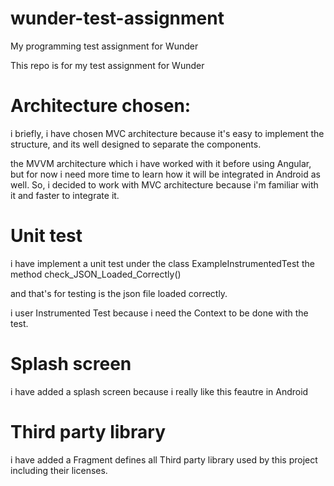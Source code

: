 # wunder-test-assignment
My programming test assignment for Wunder

This repo is for my test assignment for Wunder

# Architecture chosen:

i briefly, i have chosen MVC architecture because it's easy to implement the structure, and its well designed to separate the components.

the MVVM architecture  which i have worked with it before using Angular, but for now i need more time to learn how it will be integrated in Android as well.
So, i decided to work with MVC architecture because i'm familiar with it and faster to integrate it.

# Unit test

i have implement a unit test under the class ExampleInstrumentedTest the method check_JSON_Loaded_Correctly()

and that's for testing is the json file loaded correctly.

i user Instrumented Test because i need the Context to be done with the test.

# Splash screen

i have added a splash screen because i really like this feautre in Android

# Third party library

i have added a Fragment defines all Third party library used by this project including their licenses.

